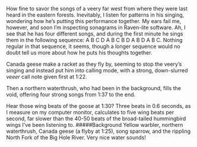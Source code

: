 How fine to savor the songs of a veery far west from where they were last heard in the eastern forests. Inevitably, I listen for patterns in his singing, wondering how he’s putting this performance together. My ears fail me, however, and soon I’m inspecting sonagrams in Raven-lite software. Ah, I see that he has four different songs, and during the first minute he sings them in the following sequence: A B C D A B C B D A B D A B C. Nothing regular in that sequence, it seems, though a longer sequence would no doubt tell us more about how he puts his thoughts together.

Canada geese make a racket as they fly by, seeming to stop the veery’s singing and instead put him into calling mode, with a strong, down-slurred _veeer_ call note given first at 1:22. 

Then a northern waterthrush, who had been in the background, fills the void, offering four strong songs from 1:37 to the end. 

Hear those wing beats of the goose at 1:30? Three beats in 0.6 seconds, as I measure on my computer monitor, calculates to five wing beats per second, far slower than the 40-50 beats of the broad-tailed hummingbird wings I’ve been listening to.
#####Background
Yellow warbler, northern waterthrush, Canada geese (a flyby at 1:25), song sparrow, and the rippling North Fork of the Big Hole River. Very nice water sounds! 

